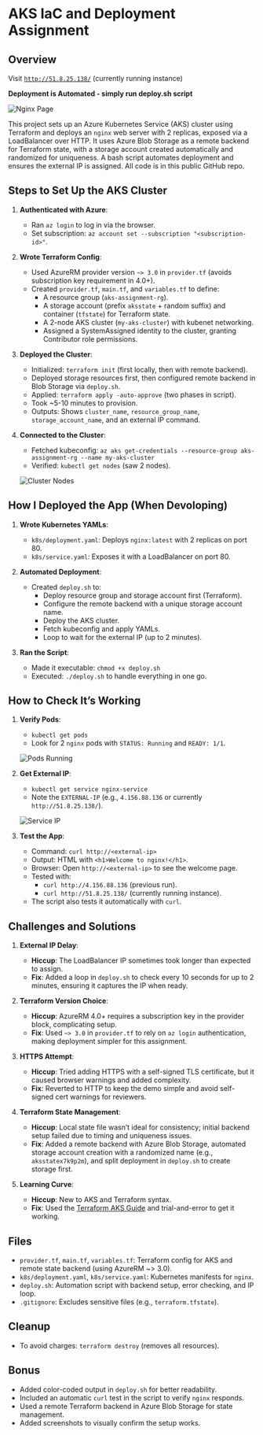 # AKS IaC and Deployment Assignment

## Overview

Visit [`http://51.8.25.138/`](http://51.8.25.138/) (currently running instance)

**Deployment is Automated - simply run deploy.sh script**

![Nginx Page](https://github.com/user-attachments/assets/64eda0b8-b485-4d17-9817-163a7ca56674)

This project sets up an Azure Kubernetes Service (AKS) cluster using Terraform and deploys an `nginx` web server with 2 replicas, exposed via a LoadBalancer over HTTP. It uses Azure Blob Storage as a remote backend for Terraform state, with a storage account created automatically and randomized for uniqueness. A bash script automates deployment and ensures the external IP is assigned. All code is in this public GitHub repo.

## Steps to Set Up the AKS Cluster

1. **Authenticated with Azure**:

   - Ran `az login` to log in via the browser.
   - Set subscription: `az account set --subscription "<subscription-id>"`.

2. **Wrote Terraform Config**:

   - Used AzureRM provider version `~> 3.0` in `provider.tf` (avoids subscription key requirement in 4.0+).
   - Created `provider.tf`, `main.tf`, and `variables.tf` to define:
     - A resource group (`aks-assignment-rg`).
     - A storage account (prefix `aksstate` + random suffix) and container (`tfstate`) for Terraform state.
     - A 2-node AKS cluster (`my-aks-cluster`) with kubenet networking.
     - Assigned a SystemAssigned identity to the cluster, granting Contributor role permissions.

3. **Deployed the Cluster**:

   - Initialized: `terraform init` (first locally, then with remote backend).
   - Deployed storage resources first, then configured remote backend in Blob Storage via `deploy.sh`.
   - Applied: `terraform apply -auto-approve` (two phases in script).
   - Took ~5-10 minutes to provision.
   - Outputs: Shows `cluster_name`, `resource_group_name`, `storage_account_name`, and an external IP command.

4. **Connected to the Cluster**:

   - Fetched kubeconfig: `az aks get-credentials --resource-group aks-assignment-rg --name my-aks-cluster`
   - Verified: `kubectl get nodes` (saw 2 nodes).

   ![Cluster Nodes](https://github.com/user-attachments/assets/eb6e65ec-c7f6-43a1-96e3-6418fe9b3a4f)

## How I Deployed the App (When Devoloping)

1. **Wrote Kubernetes YAMLs**:

   - `k8s/deployment.yaml`: Deploys `nginx:latest` with 2 replicas on port 80.
   - `k8s/service.yaml`: Exposes it with a LoadBalancer on port 80.

2. **Automated Deployment**:

   - Created `deploy.sh` to:
     - Deploy resource group and storage account first (Terraform).
     - Configure the remote backend with a unique storage account name.
     - Deploy the AKS cluster.
     - Fetch kubeconfig and apply YAMLs.
     - Loop to wait for the external IP (up to 2 minutes).

3. **Ran the Script**:
   - Made it executable: `chmod +x deploy.sh`
   - Executed: `./deploy.sh` to handle everything in one go.

## How to Check It’s Working

1. **Verify Pods**:

   - `kubectl get pods`
   - Look for 2 `nginx` pods with `STATUS: Running` and `READY: 1/1`.

   ![Pods Running](https://github.com/user-attachments/assets/a64f46bb-c8ac-489d-b80d-9e03aa590fc5)

2. **Get External IP**:

   - `kubectl get service nginx-service`
   - Note the `EXTERNAL-IP` (e.g., `4.156.88.136` or currently `http://51.8.25.138/`).

   ![Service IP](https://github.com/user-attachments/assets/22cc2808-5b6c-4bb8-9db5-7f44f99957f1)

3. **Test the App**:
   - Command: `curl http://<external-ip>`
   - Output: HTML with `<h1>Welcome to nginx!</h1>`.
   - Browser: Open `http://<external-ip>` to see the welcome page.
   - Tested with:
     - `curl http://4.156.88.136` (previous run).
     - `curl http://51.8.25.138/` (currently running instance).
   - The script also tests it automatically with `curl`.

## Challenges and Solutions

1. **External IP Delay**:

   - **Hiccup**: The LoadBalancer IP sometimes took longer than expected to assign.
   - **Fix**: Added a loop in `deploy.sh` to check every 10 seconds for up to 2 minutes, ensuring it captures the IP when ready.

2. **Terraform Version Choice**:

   - **Hiccup**: AzureRM 4.0+ requires a subscription key in the provider block, complicating setup.
   - **Fix**: Used `~> 3.0` in `provider.tf` to rely on `az login` authentication, making deployment simpler for this assignment.

3. **HTTPS Attempt**:

   - **Hiccup**: Tried adding HTTPS with a self-signed TLS certificate, but it caused browser warnings and added complexity.
   - **Fix**: Reverted to HTTP to keep the demo simple and avoid self-signed cert warnings for reviewers.

4. **Terraform State Management**:

   - **Hiccup**: Local state file wasn’t ideal for consistency; initial backend setup failed due to timing and uniqueness issues.
   - **Fix**: Added a remote backend with Azure Blob Storage, automated storage account creation with a randomized name (e.g., `aksstatex7k9p2m`), and split deployment in `deploy.sh` to create storage first.

5. **Learning Curve**:
   - **Hiccup**: New to AKS and Terraform syntax.
   - **Fix**: Used the [Terraform AKS Guide](https://registry.terraform.io/providers/hashicorp/azurerm/latest/docs/resources/kubernetes_cluster) and trial-and-error to get it working.

## Files

- `provider.tf`, `main.tf`, `variables.tf`: Terraform config for AKS and remote state backend (using AzureRM ~> 3.0).
- `k8s/deployment.yaml`, `k8s/service.yaml`: Kubernetes manifests for `nginx`.
- `deploy.sh`: Automation script with backend setup, error checking, and IP loop.
- `.gitignore`: Excludes sensitive files (e.g., `terraform.tfstate`).

## Cleanup

- To avoid charges: `terraform destroy` (removes all resources).

## Bonus

- Added color-coded output in `deploy.sh` for better readability.
- Included an automatic `curl` test in the script to verify `nginx` responds.
- Used a remote Terraform backend in Azure Blob Storage for state management.
- Added screenshots to visually confirm the setup works.
